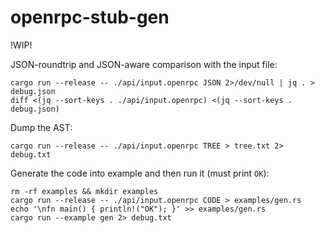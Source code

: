openrpc-stub-gen
================

!WIP!

JSON-roundtrip and JSON-aware comparison with the input file:

```
cargo run --release -- ./api/input.openrpc JSON 2>/dev/null | jq . > debug.json
diff <(jq --sort-keys . ./api/input.openrpc) <(jq --sort-keys . debug.json)
```

Dump the AST:

```
cargo run --release -- ./api/input.openrpc TREE > tree.txt 2> debug.txt
```

Generate the code into example and then run it (must print `OK`):

```
rm -rf examples && mkdir examples
cargo run --release -- ./api/input.openrpc CODE > examples/gen.rs
echo '\nfn main() { println!("OK"); }' >> examples/gen.rs
cargo run --example gen 2> debug.txt
```
